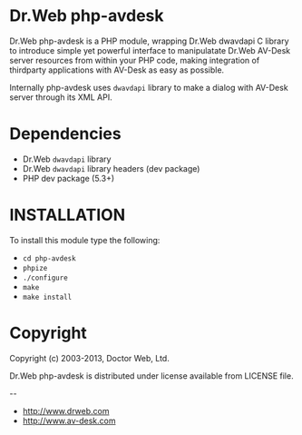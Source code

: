 Dr.Web php-avdesk
=================

Dr.Web php-avdesk is a PHP module, wrapping Dr.Web dwavdapi C library
to introduce simple yet powerful interface to manipulatate Dr.Web AV-Desk server resources
from within your PHP code, making integration of thirdparty applications with AV-Desk
as easy as possible.

Internally php-avdesk uses `dwavdapi` library to make a dialog with AV-Desk server through its XML API.


Dependencies
============

  * Dr.Web `dwavdapi` library
  * Dr.Web `dwavdapi` library headers (dev package)
  * PHP dev package (5.3+)


INSTALLATION
============

To install this module type the following:

* `cd php-avdesk`  
* `phpize`
* `./configure`
* `make`
* `make install`


Copyright
=========

Copyright (c) 2003-2013, Doctor Web, Ltd.

Dr.Web php-avdesk is distributed under license available from LICENSE file.


--
* http://www.drweb.com
* http://www.av-desk.com
